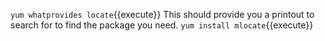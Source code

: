 
`yum whatprovides locate`{{execute}}
This should provide you a printout to search for to find the package you need. 
`yum install mlocate`{{execute}}
